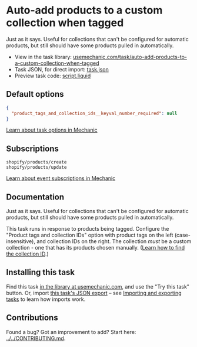 # Auto-add products to a custom collection when tagged

Just as it says. Useful for collections that can't be configured for automatic products, but still should have some products pulled in automatically.

* View in the task library: [usemechanic.com/task/auto-add-products-to-a-custom-collection-when-tagged](https://usemechanic.com/task/auto-add-products-to-a-custom-collection-when-tagged)
* Task JSON, for direct import: [task.json](../../tasks/auto-add-products-to-a-custom-collection-when-tagged.json)
* Preview task code: [script.liquid](./script.liquid)

## Default options

```json
{
  "product_tags_and_collection_ids__keyval_number_required": null
}
```

[Learn about task options in Mechanic](https://docs.usemechanic.com/article/471-task-options)

## Subscriptions

```liquid
shopify/products/create
shopify/products/update
```

[Learn about event subscriptions in Mechanic](https://docs.usemechanic.com/article/408-subscriptions)

## Documentation

Just as it says. Useful for collections that can't be configured for automatic products, but still should have some products pulled in automatically.

This task runs in response to products being tagged. Configure the "Product tags and collection IDs" option with product tags on the left (case-insensitive), and collection IDs on the right. The collection _must_ be a custom collection - one that has its products chosen manually. ([Learn how to find the collection ID](https://help.usemechanic.com/en/articles/2946120-how-do-i-find-an-id-for-a-product-collection-order-or-something-else).)

## Installing this task

Find this task [in the library at usemechanic.com](https://usemechanic.com/task/auto-add-products-to-a-custom-collection-when-tagged), and use the "Try this task" button. Or, import [this task's JSON export](../../tasks/auto-add-products-to-a-custom-collection-when-tagged.json) – see [Importing and exporting tasks](https://docs.usemechanic.com/article/505-importing-and-exporting-tasks) to learn how imports work.

## Contributions

Found a bug? Got an improvement to add? Start here: [../../CONTRIBUTING.md](../../CONTRIBUTING.md).
